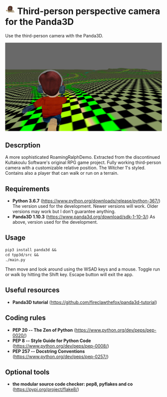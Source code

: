 # <img src='icon.png' width='32'> Third-person perspective camera for the Panda3D
Use the third-person camera with the Panda3D.

![image](screenshot.png "TPP3D screenshot")

## Descrption
A more sophisticated RoamingRalphDemo. Extracted from the discontinued
Kultakoulu Software's original RPG game project. Fully working third-person
camera with a customizable relative position. The Witcher 1's styled. Contains
also a player that can walk or run on a terrain.

## Requirements
- **Python 3.6.7** (https://www.python.org/downloads/release/python-367/)
The version used for the development. Newer versions will work. Older versions
may work but I don't guarantee anything.
- **Panda3D 1.10.3** (https://www.panda3d.org/download/sdk-1-10-3/)
As above, version used for the development.

## Usage
```
pip3 install panda3d &&
cd tpp3d/src &&
./main.py
```
Then move and look around using the WSAD keys and a mouse. Toggle run or walk
by hitting the Shift key. Escape button will exit the app.

## Useful resources
- **Panda3D tutorial**
(https://github.com/fireclawthefox/panda3d-tutorial)

## Coding rules
- **PEP 20 -- The Zen of Python** (https://www.python.org/dev/peps/pep-0020/)
- **PEP 8 -- Style Guide for Python Code**
(https://www.python.org/dev/peps/pep-0008/)
- **PEP 257 -- Docstring Conventions**
(https://www.python.org/dev/peps/pep-0257/)

## Optional tools
- **the modular source code checker: pep8, pyflakes and co**
(https://pypi.org/project/flake8/)
